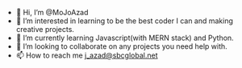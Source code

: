 - 👋 Hi, I’m @MoJoAzad
- 👀 I’m interested in learning to be the best coder I can and making creative projects.
- 🌱 I’m currently learning Javascript(with MERN stack) and Python.
- 💞️ I’m looking to collaborate on any projects you need help with.
- 📫 How to reach me j_azad@sbcglobal.net

<!---
MoJoAzad/MoJoAzad is a ✨ special ✨ repository because its `README.md` (this file) appears on your GitHub profile.
You can click the Preview link to take a look at your changes.
--->
